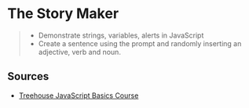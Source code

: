# The Story Maker

> - Demonstrate strings, variables, alerts in JavaScript
> - Create a sentence using the prompt and randomly inserting an adjective, verb and noun.





## Sources

- [Treehouse JavaScript Basics Course](https://teamtreehouse.com/library/javascript-basics)

